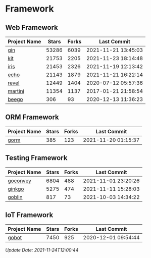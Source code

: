 # Framework

## Web Framework
| Project Name | Stars | Forks | Last Commit |
| ------------ | ----- | ----- | ----------- |
| [gin](https://github.com/gin-gonic/gin) | 53286 | 6039 | 2021-11-21 13:45:03 |
| [kit](https://github.com/go-kit/kit) | 21753 | 2205 | 2021-11-23 18:14:48 |
| [iris](https://github.com/kataras/iris) | 21453 | 2326 | 2021-11-19 12:13:42 |
| [echo](https://github.com/labstack/echo) | 21143 | 1879 | 2021-11-21 16:22:14 |
| [revel](https://github.com/revel/revel) | 12449 | 1404 | 2020-07-12 05:57:36 |
| [martini](https://github.com/go-martini/martini) | 11354 | 1137 | 2017-01-21 21:58:54 |
| [beego](https://github.com/astaxie/beego) | 306 | 93 | 2020-12-13 11:36:23 |

## ORM Framework
| Project Name | Stars | Forks | Last Commit |
| ------------ | ----- | ----- | ----------- |
| [gorm](https://github.com/jinzhu/gorm) | 385 | 123 | 2021-11-20 01:15:37 |

## Testing Framework
| Project Name | Stars | Forks | Last Commit |
| ------------ | ----- | ----- | ----------- |
| [goconvey](https://github.com/smartystreets/goconvey) | 6804 | 488 | 2021-11-01 23:20:26 |
| [ginkgo](https://github.com/onsi/ginkgo) | 5275 | 474 | 2021-11-11 15:28:03 |
| [goblin](https://github.com/franela/goblin) | 817 | 73 | 2021-10-03 14:34:22 |

## IoT Framework
| Project Name | Stars | Forks | Last Commit |
| ------------ | ----- | ----- | ----------- |
| [gobot](https://github.com/hybridgroup/gobot) | 7450 | 925 | 2020-12-01 09:54:44 |

*Update Date: 2021-11-24T12:00:44*